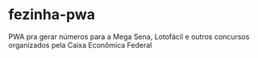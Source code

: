 # fezinha-pwa
PWA pra gerar números para a Mega Sena, Lotofácil e outros concursos organizados pela Caixa Econômica Federal
